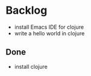 # Backlog
- install Emacs IDE for clojure
- write a hello world in clojure

## Done
- install clojure
